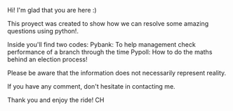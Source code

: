 Hi! I'm glad that you are here :) 

This proyect was created to show how we can resolve some amazing questions using python!. 

Inside you'll find two codes: 
Pybank: To help management check performance of a branch through the time 
Pypoll: How to do the maths behind an election process! 

Please be aware that the information does not necessarily represent reality.  

If you have any comment, don't hesitate in contacting me. 

Thank you and enjoy the ride! 
CH
